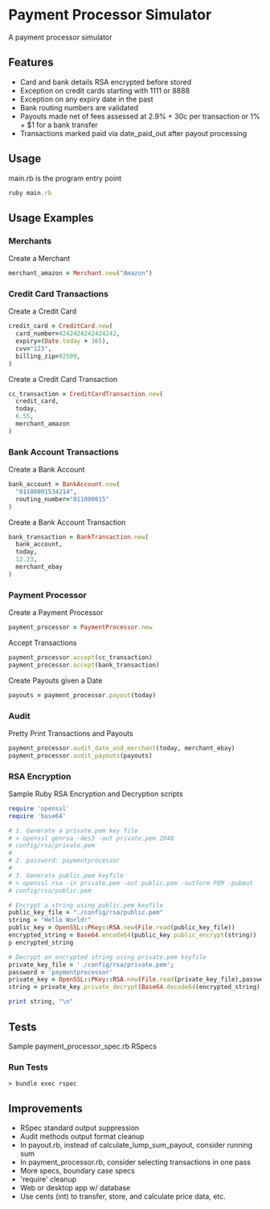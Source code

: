 # Payment Processor Simulator

A payment processor simulator

## Features
- Card and bank details RSA encrypted before stored
- Exception on credit cards starting with 1111 or 8888
- Exception on any expiry date in the past
- Bank routing numbers are validated
- Payouts made net of fees assessed at 2.9% + 30c per transaction or 1% + $1 for a bank transfer
- Transactions marked paid via date_paid_out after payout processing

## Usage
main.rb is the program entry point
```ruby 
ruby main.rb
```

## Usage Examples

### Merchants
Create a Merchant
```ruby
merchant_amazon = Merchant.new("Amazon")
```

### Credit Card Transactions
Create a Credit Card
```ruby
credit_card = CreditCard.new(
  card_number=4242424242424242,
  expiry=(Date.today + 365),
  cvv="123",
  billing_zip=92509,
)
```

Create a Credit Card Transaction
```ruby
cc_transaction = CreditCardTransaction.new(
  credit_card,
  today,
  6.55,
  merchant_amazon
)
```

### Bank Account Transactions
Create a Bank Account
```ruby
bank_account = BankAccount.new(
  "01100001534214",
  routing_number="011000015"
)
```

Create a Bank Account Transaction
```ruby
bank_transaction = BankTransaction.new(
  bank_account,
  today,
  12.23,
  merchant_ebay
)
```

### Payment Processor
Create a Payment Processor

```ruby
payment_processor = PaymentProcessor.new
```

Accept Transactions

```ruby
payment_processor.accept(cc_transaction)
payment_processor.accept(bank_transaction)
```

Create Payouts given a Date
```ruby
payouts = payment_processor.payout(today)
```

### Audit
Pretty Print Transactions and Payouts
```ruby
payment_processor.audit_date_and_merchant(today, merchant_ebay)
payment_processor.audit_payouts(payouts)
```

### RSA Encryption
Sample Ruby RSA Encryption and Decryption scripts

```ruby
require 'openssl'
require 'base64'

# 1. Generate a private.pem key file
# > openssl genrsa -des3 -out private.pem 2048
# config/rsa/private.pem
#
# 2. password: paymentprocessor
# 
# 3. Generate public.pem keyfile
# > openssl rsa -in private.pem -out public.pem -outform PEM -pubout
# config/rsa/public.pem

# Encrypt a string using public.pem keyfile
public_key_file = "./config/rsa/public.pem"
string = "Hello World!"
public_key = OpenSSL::PKey::RSA.new(File.read(public_key_file))
encrypted_string = Base64.encode64(public_key.public_encrypt(string))
p encrypted_string

# Decrypt an encrypted string using private.pem keyfile
private_key_file = './config/rsa/private.pem';
password = 'paymentprocessor'
private_key = OpenSSL::PKey::RSA.new(File.read(private_key_file),password)
string = private_key.private_decrypt(Base64.decode64(encrypted_string))

print string, "\n"
```

## Tests
Sample payment_processor_spec.rb RSpecs

### Run Tests

```console
> bundle exec rspec
```

## Improvements
- RSpec standard output suppression
- Audit methods output format cleanup
- In payout.rb, instead of calculate_lump_sum_payout, consider running sum
- In payment_processor.rb, consider selecting transactions in one pass
- More specs, boundary case specs
- 'require' cleanup
- Web or desktop app w/ database
- Use cents (int) to transfer, store, and calculate price data, etc.